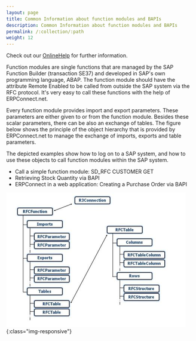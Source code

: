 ```yaml
---
layout: page
title: Common Information about function modules and BAPIs
description: Common Information about function modules and BAPIs
permalink: /:collection/:path
weight: 12
---
```


Check out our [OnlineHelp](https://help.theobald-software.com/en/) for further information.

Function modules are single functions that are managed by the SAP Function Builder (transaction SE37) and developed in SAP's own programming language, ABAP. The function module should have the attribute Remote Enabled to be called from outside the SAP system via the RFC protocol. It's very easy to call these functions with the help of ERPConnect.net.

Every function module provides import and export parameters. These parameters are either given to or from the function module. Besides these scalar parameters, there can be also an exchange of tables. The figure below shows the principle of the object hierarchy that is provided by ERPConnect.net to manage the exchange of imports, exports and table parameters.

The depicted examples show how to log on to a SAP system, and how to use these objects to call function modules within the SAP system.

- Call a simple function module: SD_RFC CUSTOMER GET
- Retrieving Stock Quantity via BAPI
- ERPConnect in a web application: Creating a Purchase Order via BAPI

![FunctionObject](/img/contents/FunctionObject.jpg){:class="img-responsive"}